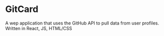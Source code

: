 # GitCard
 A wep application that uses the GitHub API to pull data from user profiles. Written in React, JS, HTML/CSS
